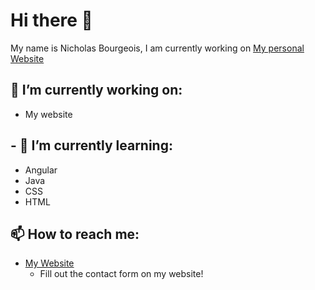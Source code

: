 <!--
**Zyjinn/Zyjinn** is a ✨ _special_ ✨ repository because its `README.md` (this file) appears on your GitHub profile.
-->

# Hi there 👋

My name is Nicholas Bourgeois, I am currently working on [My personal Website](https://github.com/Zyjinn/nick-resume-website-angular)

## 🔭 I’m currently working on:

- My website

## - 🌱 I’m currently learning:

- Angular
- Java
- CSS
- HTML

## 📫 How to reach me:

- [My Website]
  - Fill out the contact form on my website!

<!-- Definitions -->

[my website]: https://nicholasbourgeois.me/homePage
